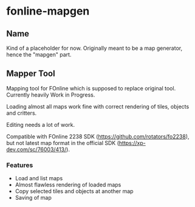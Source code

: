 # fonline-mapgen

## Name ##
Kind of a placeholder for now. Originally meant to be a map generator, hence the "mapgen" part.

## Mapper Tool

Mapping tool for FOnline which is supposed to replace original tool. Currently heavily Work in Progress.

Loading almost all maps work fine with correct rendering of tiles, objects and critters.

Editing needs a lot of work.


Compatible with FOnline 2238 SDK (https://github.com/rotators/fo2238), but not latest map format in the official SDK (https://xp-dev.com/sc/76003/413/).

### Features

- Load and list maps
- Almost flawless rendering of loaded maps
- Copy selected tiles and objects at another map
- Saving of map
